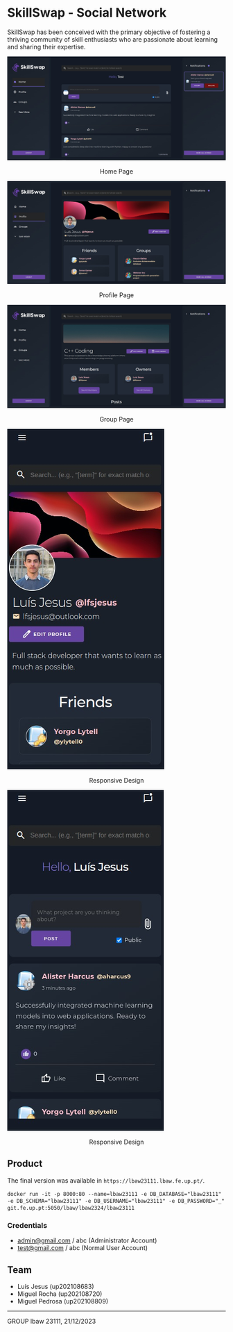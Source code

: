 # SkillSwap - Social Network

SkillSwap has been conceived with the primary objective of fostering a thriving community of skill enthusiasts who are passionate about learning and sharing their expertise.

![Home page](./assets/home.jpg)
<p align="center">Home Page</p>

![Profil page](./assets/profile.jpg)
<p align="center">Profile Page</p>

![Group page](./assets/group.jpg)
<p align="center">Group Page</p>

![Responsive Design](./assets/responsive1.jpg)
<p align="center">Responsive Design</p>

![Responsive Design](./assets/responsive2.jpg)
<p align="center">Responsive Design</p>


## Product

The final version was available in `https://lbaw23111.lbaw.fe.up.pt/`.
```code
docker run -it -p 8000:80 --name=lbaw23111 -e DB_DATABASE="lbaw23111" -e DB_SCHEMA="lbaw23111" -e DB_USERNAME="lbaw23111" -e DB_PASSWORD="_" git.fe.up.pt:5050/lbaw/lbaw2324/lbaw23111
```

### Credentials

- admin@gmail.com / abc (Administrator Account)
- test@gmail.com / abc (Normal User Account)

## Team

* Luís Jesus (up202108683)
* Miguel Rocha (up202108720)
* Miguel Pedrosa (up202108809)

---

GROUP lbaw 23111, 21/12/2023
